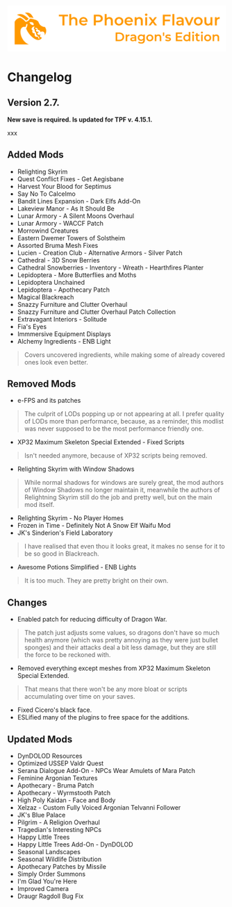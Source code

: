 ![image](images/Banner.webp)

# Changelog

## Version 2.7.

**New save is required. Is updated for TPF v. 4.15.1.**

xxx

## Added Mods

* Relighting Skyrim
* Quest Conflict Fixes - Get Aegisbane
* Harvest Your Blood for Septimus
* Say No To Calcelmo
* Bandit Lines Expansion - Dark Elfs Add-On
* Lakeview Manor - As It Should Be
* Lunar Armory - A Silent Moons Overhaul
* Lunar Armory - WACCF Patch
* Morrowind Creatures
* Eastern Dwemer Towers of Solstheim
* Assorted Bruma Mesh Fixes
* Lucien - Creation Club - Alternative Armors - Silver Patch
* Cathedral - 3D Snow Berries
* Cathedral Snowberries - Inventory - Wreath - Hearthfires Planter
* Lepidoptera - More Butterflies and Moths
* Lepidoptera Unchained
* Lepidoptera - Apothecary Patch
* Magical Blackreach
* Snazzy Furniture and Clutter Overhaul
* Snazzy Furniture and Clutter Overhaul Patch Collection
* Extravagant Interiors - Solitude
* Fia's Eyes
* Immmersive Equipment Displays
* Alchemy Ingredients - ENB Light
> Covers uncovered ingredients, while making some of already covered ones look even better.

## Removed Mods

* e-FPS and its patches
> The culprit of LODs popping up or not appearing at all. I prefer quality of LODs more than performance, because, as a reminder, this modlist was never supposed to be the most performance friendly one.
* XP32 Maximum Skeleton Special Extended - Fixed Scripts
> Isn't needed anymore, because of XP32 scripts being removed. 
* Relighting Skyrim with Window Shadows
> While normal shadows for windows are surely great, the mod authors of Window Shadows no longer maintain it, meanwhile the authors of Relightning Skyrim still do the job and pretty well, but on the main mod itself.
* Relighting Skyrim - No Player Homes
* Frozen in Time - Definitely Not A Snow Elf Waifu Mod
* JK's Sinderion's Field Laboratory
> I have realised that even thou it looks great, it makes no sense for it to be so good in Blackreach.
* Awesome Potions Simplified - ENB Lights
> It is too much. They are pretty bright on their own.

## Changes

* Enabled patch for reducing difficulty of Dragon War.
> The patch just adjusts some values, so dragons don't have so much health anymore (which was pretty annoying as they were just bullet sponges) and their attacks deal a bit less damage, but they are still the force to be reckoned with.
* Removed everything except meshes from XP32 Maximum Skeleton Special Extended.
> That means that there won't be any more bloat or scripts accumulating over time on your saves.
* Fixed Cicero's black face.
* ESLified many of the plugins to free space for the additions.

## Updated Mods

* DynDOLOD Resources
* Optimized USSEP Valdr Quest
* Serana Dialogue Add-On - NPCs Wear Amulets of Mara Patch
* Feminine Argonian Textures
* Apothecary - Bruma Patch
* Apothecary - Wyrmstooth Patch
* High Poly Kaidan - Face and Body
* Xelzaz - Custom Fully Voiced Argonian Telvanni Follower
* JK's Blue Palace
* Pilgrim - A Religion Overhaul
* Tragedian's Interesting NPCs
* Happy Little Trees
* Happy Little Trees Add-On - DynDOLOD
* Seasonal Landscapes
* Seasonal Wildlife Distribution
* Apothecary Patches by Missile
* Simply Order Summons
* I'm Glad You're Here
* Improved Camera
* Draugr Ragdoll Bug Fix
